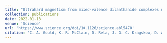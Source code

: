 ```yaml
---
title: "Ultrahard magnetism from mixed-valence dilanthanide complexes with metal–metal bonding"
collection: publications
date: 2022-01-13
venue: 'Science'
url: 'https://www.science.org/doi/10.1126/science.abl5470'
citation: 'C. A. Gould, K. R. McClain, D. Reta, J. G. C. Kragskow, D. A. Marchiori, E. Lachman, E.-S. Choi, J. G. Analytis, R. D. Britt, N. F. Chilton, B. G. Harvey and J. R. Long, <i>Science</i>, 2022, 375, 6577, 198.'
---
```

